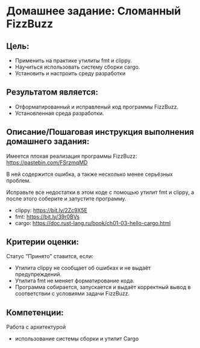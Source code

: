 # Домашнее задание: Сломанный FizzBuzz

## Цель:

- Применить на практике утилиты fmt и clippy.
- Научиться использовать систему сборки cargo.
- Установить и настроить среду разработки

## Результатом является:

- Отформатированный и исправленый код программы FizzBuzz.
- Установленная среда разработки.


## Описание/Пошаговая инструкция выполнения домашнего задания:

Имеется плохая реализация программы FizzBuzz: https://pastebin.com/FSrzmqMD

В ней содержится ошибка, а также несколько менее серьёзных проблем.

Исправьте все недостатки в этом коде с помощью утилит fmt и clippy, а после этого соберите и запустите программу.
- clippy: https://bit.ly/2Zc9X5E
- fmt: https://bit.ly/39r0BVs
- cargo: https://doc.rust-lang.ru/book/ch01-03-hello-cargo.html


## Критерии оценки:

Статус "Принято" ставится, если:

- Утилита clippy не сообщает об ошибках и не выдаёт предупреждений.
- Утилита fmt не меняет форматирование кода.
- Программа собирается, запускается и выдаёт корректный вывод в соответствии с условиями задачи FizzBuzz.

## Компетенции:

Работа с архитектурой
- использование системы сборки и утилит Cargo

